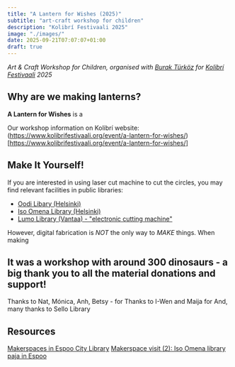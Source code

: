 ```yaml
---
title: "A Lantern for Wishes (2025)"
subtitle: "art-craft workshop for children"
description: "Kolibrí Festivaali 2025"
image: "./images/"
date: 2025-09-21T07:07:07+01:00
draft: true
---
```


*Art & Craft Workshop for Children, organised with [Burak Türköz](https://burakturkoz.gitlab.io/design-portfolio/) for [Kolibrí Festivaali](https://www.kolibrifestivaali.org/) 2025*

## Why are we making lanterns?

**A Lantern for Wishes** is a 

Our workshop information on Kolibrí website: (https://www.kolibrifestivaali.org/event/a-lantern-for-wishes/)[https://www.kolibrifestivaali.org/event/a-lantern-for-wishes/]

## Make It Yourself!

If you are interested in using laser cut machine to cut the circles, you may find relevant facilities in public libraries:
- [Oodi Libary (Helsinki)](https://varaamo.hel.fi/en/search?textSearch=laser)
- [Iso Omena Library (Helsinki)](https://varaamo.espoo.fi/search?search=laser)
- [Lumo Library (Vantaa) - "electronic cutting machine"](https://www.vantaa.fi/en/leisure-and-recreational-activities/library-services#tab-anchor-reservable-premises-and-devices-)

However, digital fabrication is *NOT* the only way to *MAKE* things. When making 



## It was a workshop with around 300 dinosaurs - a big thank you to all the material donations and support!
Thanks to Nat, Mónica, Anh, Betsy - for 
Thanks to I-Wen and Maija for 
And, many thanks to Sello Library 

## Resources

[Makerspaces in Espoo City Library](https://www.espoo.fi/en/culture-and-leisure/libraries/makerspaces-espoo-city-library)
[Makerspace visit (2): Iso Omena library paja in Espoo](https://makingmakerspace.wordpress.com/2018/04/10/makerspace-visit-2-iso-omena-library-paja-in-espoo/)
